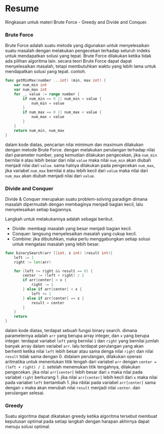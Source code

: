 # Resume
Ringkasan untuk materi Brute Force - Greedy and Divide and Conquer.

### Brute Force
Brute Force adalah suatu metode yang digunakan untuk menyelesaikan suatu masalah dengan melakukan pengecekan terhadap seluruh indeks untuk mendapatkan solusi yang tepat. Brute Force dilakukan ketika tidak ada pilihan algoritma lain. secara teori Brute Force dapat dapat menyelesaikan masalah, tetapi membutuhkan waktu yang lebih lama untuk mendapatkan solusi yang tepat. contoh.
```go
func getMinMax(number ...int) (min, max int) {
	var num_min int
	var num_max int
	for _, value := range number {
		if num_min == 0 || num_min > value {
			num_min = value
		}
		if num_max == 0 || num_max < value {
			num_max = value
		}
	}
	return num_min, num_max
}
```
dalam kode diatas, pencarian nilai minimum dan maximum dilakukan dengan metode Brute Force. dengan melakukan perulangan terhadap nilai dari parameter number, yang kemudian dilakukan pengecekan, jika `num_min` bernilai `0` atau lebih besar dari nilai `value` maka nilai `num_min` akan diubah menjadi nilai dari `value`. sama halnya dilakukan pada pengecekan `num_max`, jika variabel `num_max` bernilai `0` atau lebih kecil dari `value` maka nilai dari `num_max` akan diubah menjadi nilai dari `value`.

### Divide and Conquer
Divide & Conquer merupakan suatu problem-solving paradigm dimana masalah dipermudah dengan membaginya menjadi bagian kecil, lalu menyelesaikan setiap bagiannya.

Langkah untuk melakukannya adalah sebagai berikut.
- Divide: membagi masalah yang besar menjadi bagian kecil.
- Conquer: langsung menyelesaikan masalah yang cukup kecil.
- Combine: jika dibutuhkan, maka perlu menggabungkan setiap solusi untuk mengatasi masalah yang lebih besar.

```go
func binarySearch(arr []int, x int) (result int){
	left := 1
	right := len(arr)

	for (left <= right && result == 0) {
		center := (left + right) / 2
		if arr[center] > x {
			right -= 1
		} else if arr[center] < x {
			left += 1
		} else if arr[center] == x {
			result = center
		}
	}
	return
}
```
dalam kode diatas, terdapat sebuah fungsi binary search. dimana parameternya adalah `arr` yang berupa array integer, dan `x` yang berupa integer. terdapat variabel `left` yang bernilai `1` dan `right` yang bernilai jumlah banyak array dalam variabel `arr`. lalu terdapat perulangan yang akan berhenti ketika nilai `left` lebih besar atau sama denga nilai `right` dan nilai `result` tidak sama dengan 0. didalam perulangan, dilakukan operasi aritmatika untuk menentukan titik tengah dari variabel `arr` dengan `center = (left + right) / 2`. setelah menemukan titik tengahnya, dilakukan pengecekan. jika nilai `arr[center]` lebih besar dari `x` maka nilai pada variabel `right` berkurang 1. jika nilai `arr[center]` lebih kecil dari `x` maka nilai pada variabel `left` bertambah 1. jika nbilai pada variabel `arr[center]` sama dengan `x` maka akan merubah nilai `result` menjadi nilai `center`. dan perulangan selesai.

### Greedy
Suatu algoritma dapat dikatakan greedy ketika algoritma tersebut membuat keputusan optimal pada setiap langkah dengan harapan akhirnya dapat menuju solusi optimal.

